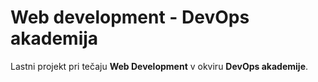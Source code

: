 # Web development - DevOps akademija

Lastni projekt pri tečaju **Web Development** v okviru **DevOps akademije**.

